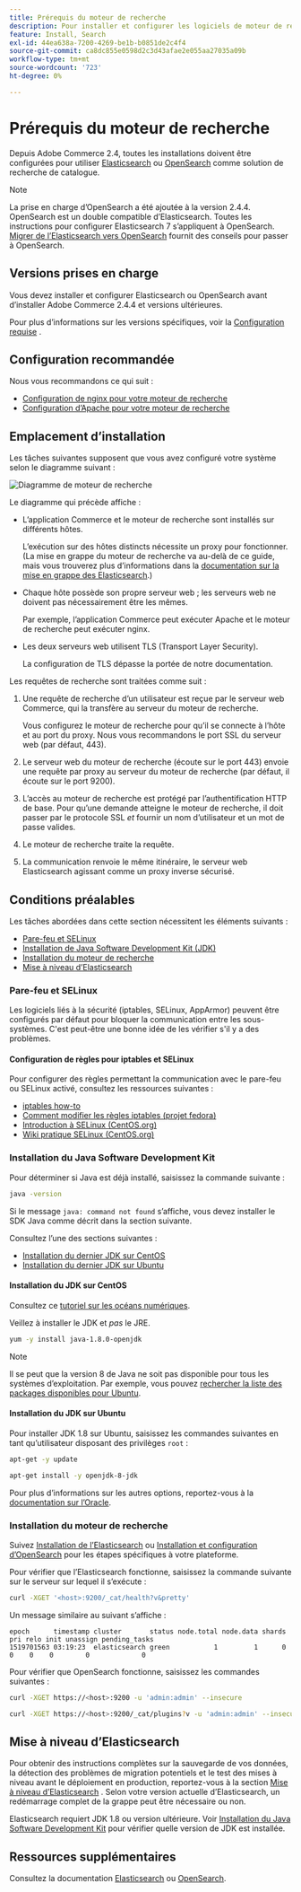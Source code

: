 ```yaml
---
title: Prérequis du moteur de recherche
description: Pour installer et configurer les logiciels de moteur de recherche pris en charge pour les installations sur site d’Adobe Commerce, procédez comme suit.
feature: Install, Search
exl-id: 44ea638a-7200-4269-be1b-b0851de2c4f4
source-git-commit: ca8dc855e0598d2c3d43afae2e055aa27035a09b
workflow-type: tm+mt
source-wordcount: '723'
ht-degree: 0%

---
```


# Prérequis du moteur de recherche

Depuis Adobe Commerce 2.4, toutes les installations doivent être configurées pour utiliser [Elasticsearch](https://www.elastic.co) ou [OpenSearch](https://opensearch.org/) comme solution de recherche de catalogue.

>[!NOTE]
>
>La prise en charge d’OpenSearch a été ajoutée à la version 2.4.4. OpenSearch est un double compatible d’Elasticsearch. Toutes les instructions pour configurer Elasticsearch 7 s’appliquent à OpenSearch. [Migrer de l’Elasticsearch vers OpenSearch](../../../upgrade/prepare/opensearch-migration.md) fournit des conseils pour passer à OpenSearch.

## Versions prises en charge

Vous devez installer et configurer Elasticsearch ou OpenSearch avant d’installer Adobe Commerce 2.4.4 et versions ultérieures.

Pour plus d’informations sur les versions spécifiques, voir la [Configuration requise](../../system-requirements.md) .

## Configuration recommandée

Nous vous recommandons ce qui suit :

* [Configuration de nginx pour votre moteur de recherche](configure-nginx.md)
* [Configuration d’Apache pour votre moteur de recherche](configure-apache.md)

## Emplacement d’installation

Les tâches suivantes supposent que vous avez configuré votre système selon le diagramme suivant :

![Diagramme de moteur de recherche](../../../assets/installation/search-engine-config.svg)

Le diagramme qui précède affiche :

* L’application Commerce et le moteur de recherche sont installés sur différents hôtes.

  L’exécution sur des hôtes distincts nécessite un proxy pour fonctionner. (La mise en grappe du moteur de recherche va au-delà de ce guide, mais vous trouverez plus d’informations dans la [documentation sur la mise en grappe des Elasticsearch](https://www.elastic.co/guide/en/elasticsearch/guide/current/distributed-cluster.html).)

* Chaque hôte possède son propre serveur web ; les serveurs web ne doivent pas nécessairement être les mêmes.

  Par exemple, l’application Commerce peut exécuter Apache et le moteur de recherche peut exécuter nginx.

* Les deux serveurs web utilisent TLS (Transport Layer Security).

  La configuration de TLS dépasse la portée de notre documentation.

Les requêtes de recherche sont traitées comme suit :

1. Une requête de recherche d’un utilisateur est reçue par le serveur web Commerce, qui la transfère au serveur du moteur de recherche.

   Vous configurez le moteur de recherche pour qu’il se connecte à l’hôte et au port du proxy. Nous vous recommandons le port SSL du serveur web (par défaut, 443).

1. Le serveur web du moteur de recherche (écoute sur le port 443) envoie une requête par proxy au serveur du moteur de recherche (par défaut, il écoute sur le port 9200).

1. L’accès au moteur de recherche est protégé par l’authentification HTTP de base. Pour qu’une demande atteigne le moteur de recherche, il doit passer par le protocole SSL *et* fournir un nom d’utilisateur et un mot de passe valides.

1. Le moteur de recherche traite la requête.

1. La communication renvoie le même itinéraire, le serveur web Elasticsearch agissant comme un proxy inverse sécurisé.

## Conditions préalables

Les tâches abordées dans cette section nécessitent les éléments suivants :

* [Pare-feu et SELinux](#firewall-and-selinux)
* [Installation de Java Software Development Kit (JDK)](#install-the-java-software-development-kit)
* [Installation du moteur de recherche](#install-the-search-engine)
* [Mise à niveau d’Elasticsearch](#upgrading-elasticsearch)

### Pare-feu et SELinux

Les logiciels liés à la sécurité (iptables, SELinux, AppArmor) peuvent être configurés par défaut pour bloquer la communication entre les sous-systèmes. C&#39;est peut-être une bonne idée de les vérifier s&#39;il y a des problèmes.

#### Configuration de règles pour iptables et SELinux

Pour configurer des règles permettant la communication avec le pare-feu ou SELinux activé, consultez les ressources suivantes :

* [iptables how-to](https://help.ubuntu.com/community/IptablesHowTo)
* [Comment modifier les règles iptables (projet fedora)](https://fedoraproject.org/wiki/How_to_edit_iptables_rules)
* [Introduction à SELinux (CentOS.org)](https://www.centos.org)
* [Wiki pratique SELinux (CentOS.org)](https://wiki.centos.org/HowTos/SELinux)

### Installation du Java Software Development Kit

Pour déterminer si Java est déjà installé, saisissez la commande suivante :

```bash
java -version
```

Si le message `java: command not found` s’affiche, vous devez installer le SDK Java comme décrit dans la section suivante.

Consultez l’une des sections suivantes :

* [Installation du dernier JDK sur CentOS](#install-the-jdk-on-centos)
* [Installation du dernier JDK sur Ubuntu](#install-the-jdk-on-ubuntu)

#### Installation du JDK sur CentOS

Consultez ce [tutoriel sur les océans numériques](https://www.digitalocean.com/community/tutorials/how-to-install-java-on-centos-and-fedora#install-oracle-java-8).

Veillez à installer le JDK et *pas* le JRE.

```bash
yum -y install java-1.8.0-openjdk
```

>[!NOTE]
>
>Il se peut que la version 8 de Java ne soit pas disponible pour tous les systèmes d’exploitation. Par exemple, vous pouvez [rechercher la liste des packages disponibles pour Ubuntu](https://packages.ubuntu.com/).

#### Installation du JDK sur Ubuntu

Pour installer JDK 1.8 sur Ubuntu, saisissez les commandes suivantes en tant qu’utilisateur disposant des privilèges `root` :

```bash
apt-get -y update
```

```bash
apt-get install -y openjdk-8-jdk
```

Pour plus d’informations sur les autres options, reportez-vous à la [documentation sur l’Oracle](https://docs.oracle.com/javase/8/docs/technotes/guides/install/install_overview.html).

### Installation du moteur de recherche

Suivez [Installation de l’Elasticsearch](https://www.elastic.co/guide/en/elasticsearch/reference/current/install-elasticsearch.html) ou [Installation et configuration d’OpenSearch](https://opensearch.org/docs/latest/opensearch/install/index/) pour les étapes spécifiques à votre plateforme.

Pour vérifier que l’Elasticsearch fonctionne, saisissez la commande suivante sur le serveur sur lequel il s’exécute :

```bash
curl -XGET '<host>:9200/_cat/health?v&pretty'
```

Un message similaire au suivant s’affiche :

```
epoch      timestamp cluster       status node.total node.data shards pri relo init unassign pending_tasks
1519701563 03:19:23  elasticsearch green           1         1      0   0    0    0        0             0
```

Pour vérifier que OpenSearch fonctionne, saisissez les commandes suivantes :

```bash
curl -XGET https://<host>:9200 -u 'admin:admin' --insecure
```

```bash
curl -XGET https://<host>:9200/_cat/plugins?v -u 'admin:admin' --insecure
```

## Mise à niveau d’Elasticsearch

Pour obtenir des instructions complètes sur la sauvegarde de vos données, la détection des problèmes de migration potentiels et le test des mises à niveau avant le déploiement en production, reportez-vous à la section [Mise à niveau d’Elasticsearch](https://www.elastic.co/guide/en/elasticsearch/reference/current/setup-upgrade.html) . Selon votre version actuelle d’Elasticsearch, un redémarrage complet de la grappe peut être nécessaire ou non.

Elasticsearch requiert JDK 1.8 ou version ultérieure. Voir [Installation du Java Software Development Kit](#install-the-java-software-development-kit) pour vérifier quelle version de JDK est installée.

## Ressources supplémentaires

Consultez la documentation [Elasticsearch](https://www.elastic.co/guide/en/elasticsearch/reference/current/index.html) ou [OpenSearch](https://opensearch.org/docs/latest/).
